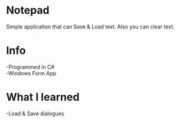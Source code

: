# Notepad
Simple application that can Save & Load text. Also you can clear text.

# Info
-Programmed in C#<br>
-Windows Form App

# What I learned
-Load & Save dialogues<br>

